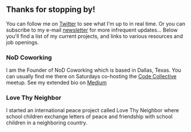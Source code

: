 ## Thanks for stopping by!

You can follow me on [Twitter](https://twitter.com/ChicagoGupta) to see what I'm up to in real time. Or you can subscribe to my e-mail [newsletter](https://tinyletter.com/chicagogupta) for more infrequent updates... Below you'll find a list of my current projects, and links to various resources and job openings.

### NoD Coworking

I am the Founder of NoD Coworking which is based in Dallas, Texas. You can usually find me there on Saturdays co-hosting the [Code Collective](https://twitter.com/TexasCode) meetup. See my extended bio on [Medium](https://medium.com/@ChicagoGupta/so-i-hear-youre-involved-with-the-dallas-startup-scene-b3884e21e76e)

### Love Thy Neighbor

I started an international peace project called Love Thy Neighbor where school children exchange letters of peace and friendship with school children in a neighboring country.
